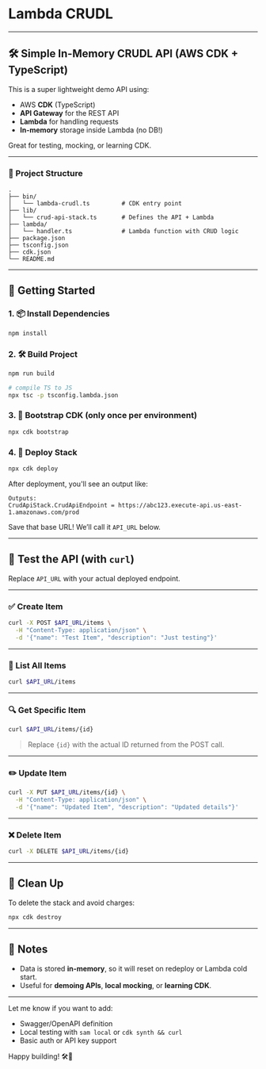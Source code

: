 # Lambda CRUDL

---

## 🛠️ Simple In-Memory CRUDL API (AWS CDK + TypeScript)

This is a super lightweight demo API using:
- AWS **CDK** (TypeScript)
- **API Gateway** for the REST API
- **Lambda** for handling requests
- **In-memory** storage inside Lambda (no DB!)

Great for testing, mocking, or learning CDK.

---

### 📁 Project Structure
```
.
├── bin/
│   └── lambda-crudl.ts         # CDK entry point
├── lib/
│   └── crud-api-stack.ts       # Defines the API + Lambda
├── lambda/
│   └── handler.ts              # Lambda function with CRUD logic
├── package.json
├── tsconfig.json
├── cdk.json
└── README.md
```

---

## 🚀 Getting Started

### 1. 📦 Install Dependencies

```bash
npm install
```

### 2. 🛠 Build Project

```bash
npm run build

# compile TS to JS
npx tsc -p tsconfig.lambda.json
```

### 3. 🧱 Bootstrap CDK (only once per environment)

```bash
npx cdk bootstrap
```

### 4. 🚀 Deploy Stack

```bash
npx cdk deploy
```

After deployment, you'll see an output like:

```
Outputs:
CrudApiStack.CrudApiEndpoint = https://abc123.execute-api.us-east-1.amazonaws.com/prod
```

Save that base URL! We’ll call it `API_URL` below.

---

## 🧪 Test the API (with `curl`)

Replace `API_URL` with your actual deployed endpoint.

---

### ✅ Create Item
```bash
curl -X POST $API_URL/items \
  -H "Content-Type: application/json" \
  -d '{"name": "Test Item", "description": "Just testing"}'
```

---

### 📄 List All Items
```bash
curl $API_URL/items
```

---

### 🔍 Get Specific Item
```bash
curl $API_URL/items/{id}
```
> Replace `{id}` with the actual ID returned from the POST call.

---

### ✏️ Update Item
```bash
curl -X PUT $API_URL/items/{id} \
  -H "Content-Type: application/json" \
  -d '{"name": "Updated Item", "description": "Updated details"}'
```

---

### ❌ Delete Item
```bash
curl -X DELETE $API_URL/items/{id}
```

---

## 🧼 Clean Up

To delete the stack and avoid charges:

```bash
npx cdk destroy
```

---

## 🧠 Notes
- Data is stored **in-memory**, so it will reset on redeploy or Lambda cold start.
- Useful for **demoing APIs**, **local mocking**, or **learning CDK**.

---

Let me know if you want to add:
- Swagger/OpenAPI definition
- Local testing with `sam local` or `cdk synth && curl`
- Basic auth or API key support

Happy building! 🛠️🚀